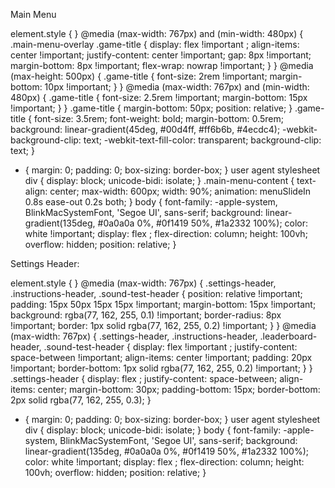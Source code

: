 Main Menu

element.style {
}
@media (max-width: 767px) and (min-width: 480px) {
    .main-menu-overlay .game-title {
        display: flex !important
;
        align-items: center !important;
        justify-content: center !important;
        gap: 8px !important;
        margin-bottom: 8px !important;
        flex-wrap: nowrap !important;
    }
}
@media (max-height: 500px) {
    .game-title {
        font-size: 2rem !important;
        margin-bottom: 10px !important;
    }
}
@media (max-width: 767px) and (min-width: 480px) {
    .game-title {
        font-size: 2.5rem !important;
        margin-bottom: 15px !important;
    }
}
.game-title {
    margin-bottom: 50px;
    position: relative;
}
.game-title {
    font-size: 3.5rem;
    font-weight: bold;
    margin-bottom: 0.5rem;
    background: linear-gradient(45deg, #00d4ff, #ff6b6b, #4ecdc4);
    -webkit-background-clip: text;
    -webkit-text-fill-color: transparent;
    background-clip: text;
}
* {
    margin: 0;
    padding: 0;
    box-sizing: border-box;
}
user agent stylesheet
div {
    display: block;
    unicode-bidi: isolate;
}
.main-menu-content {
    text-align: center;
    max-width: 600px;
    width: 90%;
    animation: menuSlideIn 0.8s 
ease-out 0.2s both;
}
body {
    font-family: -apple-system, BlinkMacSystemFont, 'Segoe UI', sans-serif;
    background: linear-gradient(135deg, #0a0a0a 0%, #0f1419 50%, #1a2332 100%);
    color: white !important;
    display: flex
;
    flex-direction: column;
    height: 100vh;
    overflow: hidden;
    position: relative;
}


Settings Header:

element.style {
}
@media (max-width: 767px) {
    .settings-header, .instructions-header, .sound-test-header {
        position: relative !important;
        padding: 15px 50px 15px 15px !important;
        margin-bottom: 15px !important;
        background: rgba(77, 162, 255, 0.1) !important;
        border-radius: 8px !important;
        border: 1px solid rgba(77, 162, 255, 0.2) !important;
    }
}
@media (max-width: 767px) {
    .settings-header, .instructions-header, .leaderboard-header, .sound-test-header {
        display: flex !important
;
        justify-content: space-between !important;
        align-items: center !important;
        padding: 20px !important;
        border-bottom: 1px solid rgba(77, 162, 255, 0.2) !important;
    }
}
.settings-header {
    display: flex
;
    justify-content: space-between;
    align-items: center;
    margin-bottom: 30px;
    padding-bottom: 15px;
    border-bottom: 2px solid rgba(77, 162, 255, 0.3);
}
* {
    margin: 0;
    padding: 0;
    box-sizing: border-box;
}
user agent stylesheet
div {
    display: block;
    unicode-bidi: isolate;
}
body {
    font-family: -apple-system, BlinkMacSystemFont, 'Segoe UI', sans-serif;
    background: linear-gradient(135deg, #0a0a0a 0%, #0f1419 50%, #1a2332 100%);
    color: white !important;
    display: flex
;
    flex-direction: column;
    height: 100vh;
    overflow: hidden;
    position: relative;
}